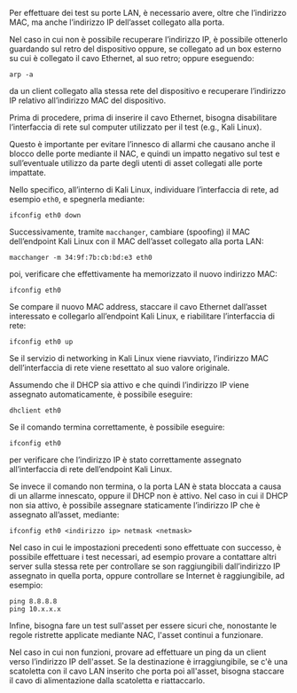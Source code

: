 Per effettuare dei test su porte LAN, è necessario avere, oltre che l’indirizzo MAC, ma anche l’indirizzo IP dell’asset collegato alla porta.

Nel caso in cui non è possibile recuperare l’indirizzo IP, è possibile ottenerlo guardando sul retro del dispositivo oppure, se collegato ad un box esterno su cui è collegato il cavo Ethernet, al suo retro; oppure eseguendo:
```
arp -a
```
da un client collegato alla stessa rete del dispositivo e recuperare l’indirizzo IP relativo all’indirizzo MAC del dispositivo.

Prima di procedere, prima di inserire il cavo Ethernet, bisogna disabilitare l’interfaccia di rete sul computer utilizzato per il test (e.g., Kali Linux).

Questo è importante per evitare l’innesco di allarmi che causano anche il blocco delle porte mediante il NAC, e quindi un impatto negativo sul test e sull’eventuale utilizzo da parte degli utenti di asset collegati alle porte impattate.

Nello specifico, all’interno di Kali Linux, individuare l’interfaccia di rete, ad esempio `eth0`, e spegnerla mediante:
```
ifconfig eth0 down
```
Successivamente, tramite `macchanger`, cambiare (spoofing) il MAC dell’endpoint Kali Linux con il MAC dell’asset collegato alla porta LAN:
```
macchanger -m 34:9f:7b:cb:bd:e3 eth0
```
poi, verificare che effettivamente ha memorizzato il nuovo indirizzo MAC:
```
ifconfig eth0
```
Se compare il nuovo MAC address, staccare il cavo Ethernet dall’asset interessato e collegarlo all’endpoint Kali Linux, e riabilitare l’interfaccia di rete:
```
ifconfig eth0 up
```
Se il servizio di networking in Kali Linux viene riavviato, l’indirizzo MAC dell’interfaccia di rete viene resettato al suo valore originale.

Assumendo che il DHCP sia attivo e che quindi l’indirizzo IP viene assegnato automaticamente, è possibile eseguire:
```
dhclient eth0
```
Se il comando termina correttamente, è possibile eseguire:
```
ifconfig eth0
```
per verificare che l’indirizzo IP è stato correttamente assegnato all’interfaccia di rete dell’endpoint Kali Linux.

Se invece il comando non termina, o la porta LAN è stata bloccata a causa di un allarme innescato, oppure il DHCP non è attivo. Nel caso in cui il DHCP non sia attivo, è possibile assegnare staticamente l’indirizzo IP che è assegnato all’asset, mediante:
```
ifconfig eth0 <indirizzo ip> netmask <netmask>
```
Nel caso in cui le impostazioni precedenti sono effettuate con successo, è possibile effettuare i test necessari, ad esempio provare a contattare altri server sulla stessa rete per controllare se son raggiungibili dall’indirizzo IP assegnato in quella porta, oppure controllare se Internet è raggiungibile, ad esempio:
```
ping 8.8.8.8
ping 10.x.x.x
```
Infine, bisogna fare un test sull'asset per essere sicuri che, nonostante le regole ristrette applicate mediante NAC, l'asset continui a funzionare.

Nel caso in cui non funzioni, provare ad effettuare un ping da un client verso l’indirizzo IP dell'asset. Se la destinazione è irraggiungibile, se c'è una scatoletta con il cavo LAN inserito che porta poi all'asset, bisogna staccare il cavo di alimentazione dalla scatoletta e riattaccarlo.
